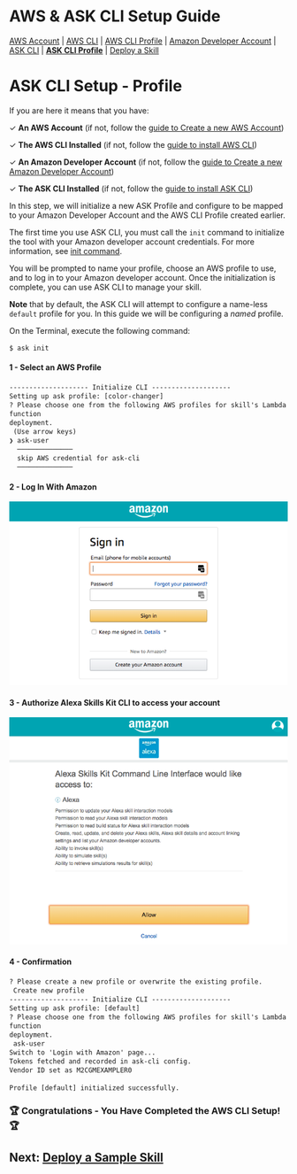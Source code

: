 # AWS & ASK CLI Setup Guide
[AWS Account](new-aws-account.md) | [AWS CLI](aws-cli-setup-intro.html) | [AWS CLI Profile](aws-cli-setup-profile.html) | [Amazon Developer Account](dev-portal-intro.html) | [ASK CLI](ask-cli-setup-intro.html) | **[ASK CLI Profile](ask-cli-setup-profile.md)** | [Deploy a Skill](deploy-sample-skill.html)



# ASK CLI Setup - Profile

If you are here it means that you have:

✓ **An AWS Account** (if not, follow the [guide to Create a new AWS Account](new-aws-account.md))

✓ **The AWS CLI Installed** (if not, follow the [guide to install AWS CLI](aws-cli-setup-install.md))

✓ **An Amazon Developer Account** (if not, follow the [guide to Create a new Amazon Developer Account](new-dev-portal-account.md))

✓ **The ASK CLI Installed** (if not, follow the [guide to install ASK CLI](ask-cli-setup-install.md))



In this step, we will initialize a new ASK Profile and configure to be mapped to your Amazon Developer Account and the AWS CLI Profile created earlier.



The first time you use ASK CLI, you must call the `init` command to initialize the tool with your Amazon developer account credentials. For more information, see [init command](https://developer.amazon.com/docs/smapi/ask-cli-command-reference.md#init-command).

You will be prompted to name your profile, choose an AWS profile to use, and to log in to your Amazon developer account. Once the initialization is complete, you can use ASK CLI to manage your skill.



**Note** that by default, the ASK CLI will attempt to configure a name-less `default` profile for you. In this guide we will be configuring a *named* profile.



On the Terminal, execute the following command:

```
$ ask init
```



#### 1 - Select an AWS Profile 

```
-------------------- Initialize CLI --------------------
Setting up ask profile: [color-changer]
? Please choose one from the following AWS profiles for skill's Lambda function
deployment.
 (Use arrow keys)
❯ ask-user
  ──────────────
  skip AWS credential for ask-cli
  ──────────────
```



#### 2 - Log In With Amazon

![](ask-cli-lwa-part1.png)

#### 3 - Authorize Alexa Skills Kit CLI to access your account

![](ask-cli-lwa-part2.png)

#### 4 - Confirmation

```
? Please create a new profile or overwrite the existing profile.
 Create new profile
-------------------- Initialize CLI --------------------
Setting up ask profile: [default]
? Please choose one from the following AWS profiles for skill's Lambda function
deployment.
 ask-user
Switch to 'Login with Amazon' page...
Tokens fetched and recorded in ask-cli config.
Vendor ID set as M2CGMEXAMPLER0

Profile [default] initialized successfully.
```



###    🏆 **Congratulations** - You Have Completed the AWS CLI Setup! 🏆

 

## Next:  [Deploy a Sample Skill](deploy-sample-skill.md)

